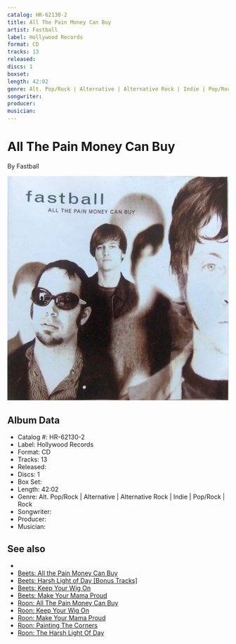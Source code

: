 ```yaml
---
catalog: HR-62130-2
title: All The Pain Money Can Buy
artist: Fastball
label: Hollywood Records
format: CD
tracks: 13
released: 
discs: 1
boxset: 
length: 42:02
genre: Alt. Pop/Rock | Alternative | Alternative Rock | Indie | Pop/Rock | Rock
songwriter: 
producer: 
musician: 
---
```


# All The Pain Money Can Buy

By Fastball

![](../../assets/albumcovers/Fastball-All_The_Pain_Money_Can_Buy.png)

## Album Data

- Catalog #: HR-62130-2
- Label: Hollywood Records
- Format: CD
- Tracks: 13
- Released: 
- Discs: 1
- Box Set: 
- Length: 42:02
- Genre: Alt. Pop/Rock | Alternative | Alternative Rock | Indie | Pop/Rock | Rock
- Songwriter: 
- Producer: 
- Musician: 


## See also

- [](Fastball.md)
- [Beets: All the Pain Money Can Buy](../../Beets/Fastball/All_the_Pain_Money_Can_Buy.md)
- [Beets: Harsh Light of Day [Bonus Tracks]](../../Beets/Fastball/Harsh_Light_of_Day_[Bonus_Tracks].md)
- [Beets: Keep Your Wig On](../../Beets/Fastball/Keep_Your_Wig_On.md)
- [Beets: Make Your Mama Proud](../../Beets/Fastball/Make_Your_Mama_Proud.md)
- [Roon: All The Pain Money Can Buy](../../Roon/Fastball/All_The_Pain_Money_Can_Buy.md)
- [Roon: Keep Your Wig On](../../Roon/Fastball/Keep_Your_Wig_On.md)
- [Roon: Make Your Mama Proud](../../Roon/Fastball/Make_Your_Mama_Proud.md)
- [Roon: Painting The Corners](../../Roon/Fastball/Painting_The_Corners-_The_Best_Of_Fastball.md)
- [Roon: The Harsh Light Of Day](../../Roon/Fastball/The_Harsh_Light_Of_Day.md)

